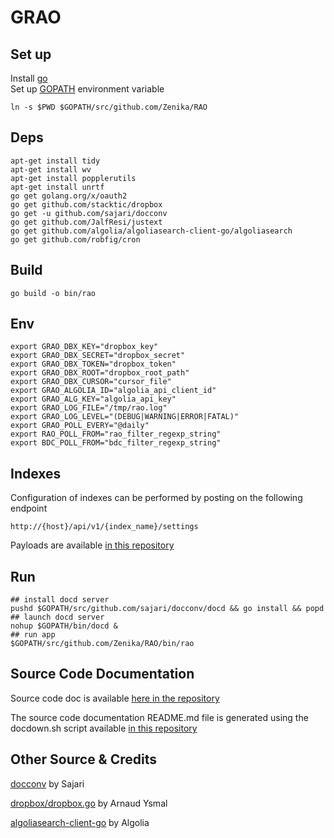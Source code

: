 # GRAO

## Set up

Install [go](https://golang.org/cmd/go/)<br>
Set up  [GOPATH](https://golang.org/doc/code.html#GOPATH) environment variable

```shell
ln -s $PWD $GOPATH/src/github.com/Zenika/RAO
```
## Deps

```shell
apt-get install tidy
apt-get install wv
apt-get install popplerutils
apt-get install unrtf
go get golang.org/x/oauth2
go get github.com/stacktic/dropbox
go get -u github.com/sajari/docconv
go get github.com/JalfResi/justext
go get github.com/algolia/algoliasearch-client-go/algoliasearch
go get github.com/robfig/cron
```

## Build

```shell
go build -o bin/rao
```

## Env

```shell
export GRAO_DBX_KEY="dropbox_key"
export GRAO_DBX_SECRET="dropbox_secret"
export GRAO_DBX_TOKEN="dropbox_token"
export GRAO_DBX_ROOT="dropbox_root_path"
export GRAO_DBX_CURSOR="cursor_file"
export GRAO_ALGOLIA_ID="algolia_api_client_id"
export GRAO_ALG_KEY="algolia_api_key"
export GRAO_LOG_FILE="/tmp/rao.log"
export GRAO_LOG_LEVEL="(DEBUG|WARNING|ERROR|FATAL)"
export GRAO_POLL_EVERY="@daily"
export RAO_POLL_FROM="rao_filter_regexp_string"
export BDC_POLL_FROM="bdc_filter_regexp_string"
```

## Indexes

Configuration of indexes can be performed by posting on the following endpoint

```
http://{host}/api/v1/{index_name}/settings
```

Payloads are available [in this repository](config)

## Run

```shell
## install docd server
pushd $GOPATH/src/github.com/sajari/docconv/docd && go install && popd
## launch docd server
nohup $GOPATH/bin/docd &
## run app
$GOPATH/src/github.com/Zenika/RAO/bin/rao
```

## Source Code Documentation

Source code doc is available [here in the repository](_documentation)

The source code documentation README.md file is generated using the
docdown.sh script available [in this repository](_/tools/docdown.sh)

## Other Source & Credits

[docconv](https://github.com/sajari/docconv) by Sajari

[dropbox/dropbox.go](https://github.com/stacktic/dropbox/blob/master/dropbox.go) by Arnaud Ysmal

[algoliasearch-client-go](https://github.com/algolia/algoliasearch-client-go) by Algolia
